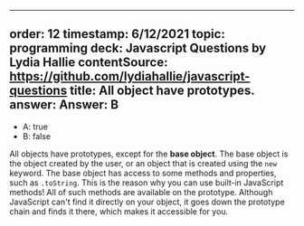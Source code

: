 
---
order: 12
timestamp: 6/12/2021
topic: programming
deck: Javascript Questions by Lydia Hallie
contentSource: https://github.com/lydiahallie/javascript-questions
title: All object have prototypes.
answer: Answer: B
---

  

- A: true
- B: false






All objects have prototypes, except for the **base object**. The base object is the object created by the user, or an object that is created using the `new` keyword. The base object has access to some methods and properties, such as `.toString`. This is the reason why you can use built-in JavaScript methods! All of such methods are available on the prototype. Although JavaScript can't find it directly on your object, it goes down the prototype chain and finds it there, which makes it accessible for you.



